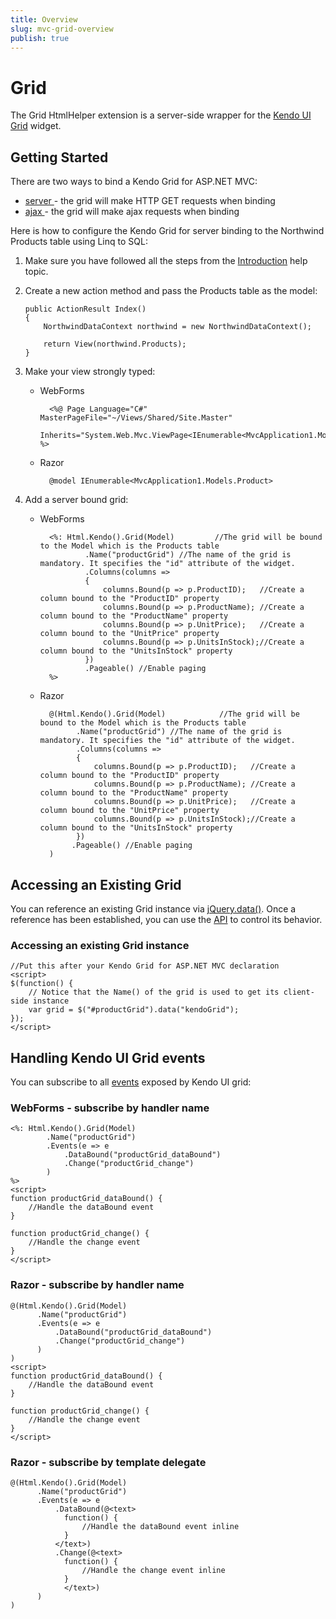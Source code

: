 ```yaml
---
title: Overview
slug: mvc-grid-overview
publish: true
---
```


# Grid

The Grid HtmlHelper extension is a server-side wrapper for the [Kendo UI Grid](http://docs.kendoui.com/api/web/grid) widget.

## Getting Started

There are two ways to bind a Kendo Grid for ASP.NET MVC:

*   [server ](http://docs.kendoui.com/getting-started/using-kendo-with/aspnet-mvc/helpers/grid/server-binding)- the grid will make HTTP GET requests when binding
*   [ajax ](http://docs.kendoui.com/getting-started/using-kendo-with/aspnet-mvc/helpers/grid/ajax-binding)- the grid will make ajax requests when binding

Here is how to configure the Kendo Grid for server binding to the Northwind Products table using Linq to SQL:

1.  Make sure you have followed all the steps from the [Introduction](http://docs.kendoui.com/getting-started/using-kendo-with/aspnet-mvc/introduction) help topic.

2.  Create a new action method and pass the Products table as the model:

        public ActionResult Index()
        {
            NorthwindDataContext northwind = new NorthwindDataContext();

            return View(northwind.Products);
        }
3.  Make your view strongly typed:
    - WebForms

            <%@ Page Language="C#" MasterPageFile="~/Views/Shared/Site.Master"
               Inherits="System.Web.Mvc.ViewPage<IEnumerable<MvcApplication1.Models.Product>>" %>
    - Razor

            @model IEnumerable<MvcApplication1.Models.Product>
4.  Add a server bound grid:
    - WebForms

            <%: Html.Kendo().Grid(Model)         //The grid will be bound to the Model which is the Products table
                    .Name("productGrid") //The name of the grid is mandatory. It specifies the "id" attribute of the widget.
                    .Columns(columns =>
                    {
                        columns.Bound(p => p.ProductID);   //Create a column bound to the "ProductID" property
                        columns.Bound(p => p.ProductName); //Create a column bound to the "ProductName" property
                        columns.Bound(p => p.UnitPrice);   //Create a column bound to the "UnitPrice" property
                        columns.Bound(p => p.UnitsInStock);//Create a column bound to the "UnitsInStock" property
                    })
                    .Pageable() //Enable paging
            %>
    - Razor

            @(Html.Kendo().Grid(Model)            //The grid will be bound to the Model which is the Products table
                  .Name("productGrid") //The name of the grid is mandatory. It specifies the "id" attribute of the widget.
                  .Columns(columns =>
                  {
                      columns.Bound(p => p.ProductID);   //Create a column bound to the "ProductID" property
                      columns.Bound(p => p.ProductName); //Create a column bound to the "ProductName" property
                      columns.Bound(p => p.UnitPrice);   //Create a column bound to the "UnitPrice" property
                      columns.Bound(p => p.UnitsInStock);//Create a column bound to the "UnitsInStock" property
                  })
                 .Pageable() //Enable paging
            )

## Accessing an Existing Grid

You can reference an existing Grid instance via [jQuery.data()](http://api.jquery.com/jQuery.data/).
Once a reference has been established, you can use the [API](http://docs.kendoui.com/api/web/grid#methods) to control its behavior.

### Accessing an existing Grid instance

    //Put this after your Kendo Grid for ASP.NET MVC declaration
    <script>
    $(function() {
        // Notice that the Name() of the grid is used to get its client-side instance
        var grid = $("#productGrid").data("kendoGrid");
    });
    </script>


## Handling Kendo UI Grid events

You can subscribe to all [events](http://docs.kendoui.com/api/web/grid#events) exposed by Kendo UI grid:


### WebForms - subscribe by handler name

    <%: Html.Kendo().Grid(Model)
            .Name("productGrid")
            .Events(e => e
                .DataBound("productGrid_dataBound")
                .Change("productGrid_change")
            )
    %>
    <script>
    function productGrid_dataBound() {
        //Handle the dataBound event
    }

    function productGrid_change() {
        //Handle the change event
    }
    </script>


### Razor - subscribe by handler name

    @(Html.Kendo().Grid(Model)
          .Name("productGrid")
          .Events(e => e
              .DataBound("productGrid_dataBound")
              .Change("productGrid_change")
          )
    )
    <script>
    function productGrid_dataBound() {
        //Handle the dataBound event
    }

    function productGrid_change() {
        //Handle the change event
    }
    </script>


### Razor - subscribe by template delegate

    @(Html.Kendo().Grid(Model)
          .Name("productGrid")
          .Events(e => e
              .DataBound(@<text>
                function() {
                    //Handle the dataBound event inline
                }
              </text>)
              .Change(@<text>
                function() {
                    //Handle the change event inline
                }
                </text>)
          )
    )
